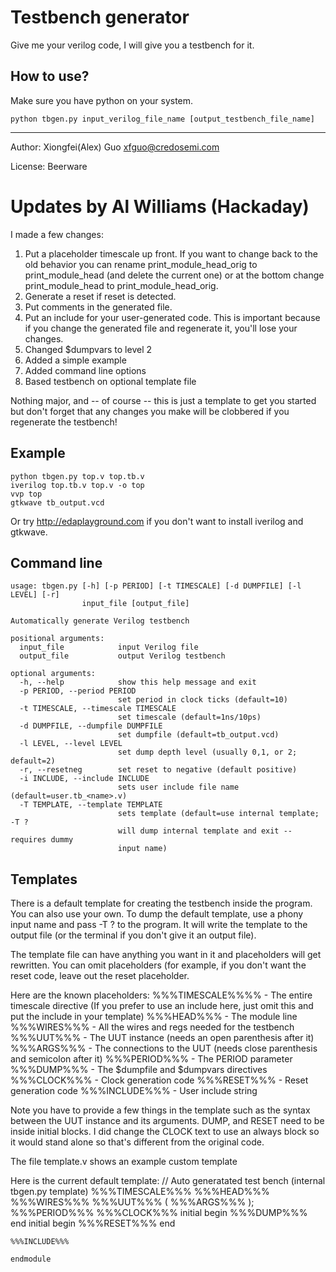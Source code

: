 Testbench generator
===================

Give me your verilog code, I will give you a testbench for it.

How to use?
-----------

Make sure you have python on your system.

    python tbgen.py input_verilog_file_name [output_testbench_file_name]

----

Author: Xiongfei(Alex) Guo <xfguo@credosemi.com>

License: Beerware

Updates by Al Williams (Hackaday)
=================================

I made a few changes:
1. Put a placeholder timescale up front. If you want to change back to the old behavior you
can rename print_module_head_orig to print_module_head (and delete the current one) or at the
bottom change print_module_head to print_module_head_orig.
2. Generate a reset if reset is detected.
3. Put comments in the generated file.
4. Put an include for your user-generated code. This is important because if you change the generated file and regenerate it, you'll lose your changes.
5. Changed $dumpvars to level 2
6. Added a simple example
7. Added command line options
8. Based testbench on optional template file

Nothing major, and -- of course -- this is just a template to get you started but don't forget
that any changes you make will be clobbered if you regenerate the testbench!

Example
-------

    python tbgen.py top.v top.tb.v
    iverilog top.tb.v top.v -o top
    vvp top
    gtkwave tb_output.vcd

Or try http://edaplayground.com if you don't want to install iverilog and gtkwave.

Command line
------------
    usage: tbgen.py [-h] [-p PERIOD] [-t TIMESCALE] [-d DUMPFILE] [-l LEVEL] [-r]
                    input_file [output_file]
    
    Automatically generate Verilog testbench
    
    positional arguments:
      input_file            input Verilog file
      output_file           output Verilog testbench
    
    optional arguments:
      -h, --help            show this help message and exit
      -p PERIOD, --period PERIOD
                            set period in clock ticks (default=10)
      -t TIMESCALE, --timescale TIMESCALE
                            set timescale (default=1ns/10ps)
      -d DUMPFILE, --dumpfile DUMPFILE
                            set dumpfile (default=tb_output.vcd)
      -l LEVEL, --level LEVEL
                            set dump depth level (usually 0,1, or 2; default=2)
      -r, --resetneg        set reset to negative (default positive)			    
      -i INCLUDE, --include INCLUDE
                            sets user include file name (default=user.tb_<name>.v)
      -T TEMPLATE, --template TEMPLATE
                            sets template (default=use internal template; -T ?
                            will dump internal template and exit -- requires dummy
                            input name)

Templates
---------
There is a default template for creating the testbench inside the program. You can also
use your own. To dump the default template, use a phony input name and pass -T ? to the
program. It will write the template to the output file (or the terminal if you don't give
it an output file).

The template file can have anything you want in it and placeholders will get rewritten.
You can omit placeholders (for example, if you don't want the reset code, leave out
the reset placeholder.

Here are the known placeholders:
    %%%TIMESCALE%%%% - The entire timescale directive (If you prefer to use an include here, just omit this and put the include in your template)
    %%%HEAD%%% - The module line
    %%%WIRES%%% - All the wires and regs needed for the testbench
    %%%UUT%%% - The UUT instance (needs an open parenthesis after it)
    %%%ARGS%%% - The connections to the UUT (needs close parenthesis and semicolon after it)
    %%%PERIOD%%% - The PERIOD parameter
    %%%DUMP%%% - The $dumpfile and $dumpvars directives
    %%%CLOCK%%% - Clock generation code
    %%%RESET%%% - Reset generation code
    %%%INCLUDE%%% - User include string

Note you have to provide a few things in the template such as the syntax between the UUT
instance and its arguments. DUMP, and RESET need to be inside initial blocks. I
did change the CLOCK text to use an always block so it would stand alone so that's different from the original code.

The file template.v shows an example custom template

Here is the current default template:
    // Auto generatated test bench (internal tbgen.py template)
    %%%TIMESCALE%%%
    %%%HEAD%%%
    %%%WIRES%%%
    %%%UUT%%% (
    %%%ARGS%%% );
    %%%PERIOD%%%
    %%%CLOCK%%%
    initial begin
    %%%DUMP%%%
    end
    initial begin
    %%%RESET%%%
    end
    
    %%%INCLUDE%%%
    
    endmodule

			    
